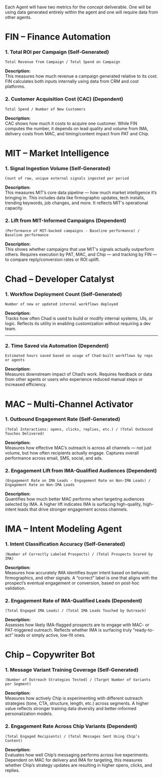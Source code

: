 Each Agent will have two metrics for the concept deliverable. One will be using data generated entirely within the agent and one will require data from other agents. 

# FIN – Finance Automation

### 1. **Total ROI per Campaign** (Self-Generated)

`Total Revenue from Campaign / Total Spend on Campaign`

**Description:**  
This measures how much revenue a campaign generated relative to its cost. FIN calculates both inputs internally using data from CRM and cost platforms.


### 2. **Customer Acquisition Cost (CAC)** (Dependent)  
`Total Spend / Number of New Customers`

**Description:**  
CAC shows how much it costs to acquire one customer. While FIN computes the number, it depends on lead quality and volume from IMA, delivery costs from MAC, and timing/content impact from PAT and Chip.

# MIT – Market Intelligence

### 1. **Signal Ingestion Volume** (Self-Generated)
`Count of raw, unique external signals ingested per period`

**Description:**  
This measures MIT’s core data pipeline — how much market intelligence it’s bringing in. This includes data like firmographic updates, tech installs, trending keywords, job changes, and more. It reflects MIT's operational capacity.


### 2. **Lift from MIT-Informed Campaigns** (Dependent)
`(Performance of MIT-backed campaigns - Baseline performance) / Baseline performance`

**Description:**  
This shows whether campaigns that use MIT's signals actually outperform others. Requires execution by PAT, MAC, and Chip — and tracking by FIN — to compare reply/conversion rates or ROI uplift.

# Chad – Developer Catalyst

### 1. **Workflow Deployment Count** (Self-Generated)  
`Number of new or updated internal workflows deployed`

**Description:**  
Tracks how often Chad is used to build or modify internal systems, UIs, or logic. Reflects its utility in enabling customization without requiring a dev team.

---

### 2. **Time Saved via Automation** (Dependent)   
`Estimated hours saved based on usage of Chad-built workflows by reps or agents`

**Description:**  
Measures downstream impact of Chad’s work. Requires feedback or data from other agents or users who experience reduced manual steps or increased efficiency.

# MAC – Multi-Channel Activator

### 1. **Outbound Engagement Rate** (Self-Generated)  
`(Total Interactions: opens, clicks, replies, etc.) / (Total Outbound Touches Delivered)`

**Description:**  
Measures how effective MAC’s outreach is across all channels — not just volume, but how often recipients actually engage. Captures overall performance across email, SMS, social, and ads.

### 2. **Engagement Lift from IMA-Qualified Audiences** (Dependent)  
`(Engagement Rate on IMA Leads - Engagement Rate on Non-IMA Leads) / Engagement Rate on Non-IMA Leads`

**Description:**  
Quantifies how much better MAC performs when targeting audiences selected by IMA. A higher lift indicates IMA is surfacing high-quality, high-intent leads that drive stronger engagement across channels.

# IMA – Intent Modeling Agent

### 1. **Intent Classification Accuracy** (Self-Generated)  
`(Number of Correctly Labeled Prospects) / (Total Prospects Scored by IMA)`

**Description:**  
Measures how accurately IMA identifies buyer intent based on behavior, firmographics, and other signals. A “correct” label is one that aligns with the prospect’s eventual engagement or conversion, based on post-hoc validation.


### 2. **Engagement Rate of IMA-Qualified Leads** (Dependent)  
`(Total Engaged IMA Leads) / (Total IMA Leads Touched by Outreach)`

**Description:**  
Assesses how likely IMA-flagged prospects are to engage with MAC- or PAT-triggered outreach. Reflects whether IMA is surfacing truly “ready-to-act” leads or simply active, low-fit ones.

# Chip – Copywriter Bot

### 1. **Message Variant Training Coverage** (Self-Generated)  
`(Number of Outreach Strategies Tested) / (Target Number of Variants per Segment)`

**Description:**  
Measures how actively Chip is experimenting with different outreach strategies (tone, CTA, structure, length, etc.) across segments. A higher value reflects stronger training data diversity and better-informed personalization models.

### 2. **Engagement Rate Across Chip Variants** (Dependent)  
`(Total Engaged Recipients) / (Total Messages Sent Using Chip’s Content)`

**Description:**  
Evaluates how well Chip’s messaging performs across live experiments. Dependent on MAC for delivery and IMA for targeting, this measures whether Chip’s strategy updates are resulting in higher opens, clicks, and replies.
